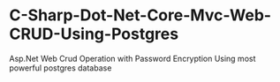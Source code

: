 # C-Sharp-Dot-Net-Core-Mvc-Web-CRUD-Using-Postgres
Asp.Net Web Crud Operation with Password Encryption Using most powerful postgres database

